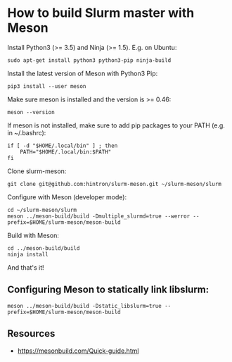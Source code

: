 # How to build Slurm master with Meson

Install Python3 (>= 3.5) and Ninja (>= 1.5). E.g. on Ubuntu:

    sudo apt-get install python3 python3-pip ninja-build

Install the latest version of Meson with Python3 Pip:

    pip3 install --user meson

Make sure meson is installed and the version is >= 0.46:

    meson --version

If meson is not installed, make sure to add pip packages to your PATH (e.g. in ~/.bashrc):

    if [ -d "$HOME/.local/bin" ] ; then
        PATH="$HOME/.local/bin:$PATH"
    fi

Clone slurm-meson:

    git clone git@github.com:hintron/slurm-meson.git ~/slurm-meson/slurm

Configure with Meson (developer mode):

    cd ~/slurm-meson/slurm
    meson ../meson-build/build -Dmultiple_slurmd=true --werror --prefix=$HOME/slurm-meson/meson-build

Build with Meson:

    cd ../meson-build/build
    ninja install

And that's it!

## Configuring Meson to statically link libslurm:

    meson ../meson-build/build -Dstatic_libslurm=true --prefix=$HOME/slurm-meson/meson-build


## Resources

* https://mesonbuild.com/Quick-guide.html